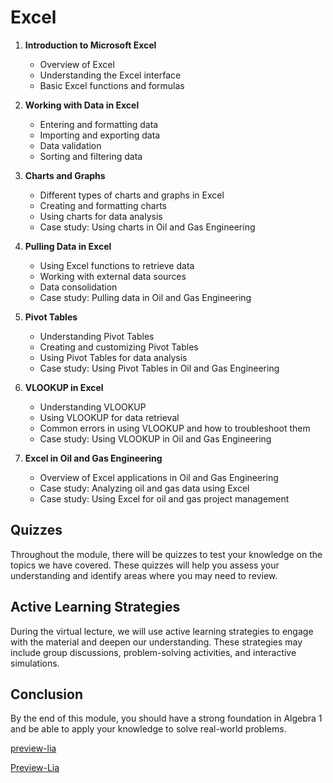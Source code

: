 <!--
author:   U. Anthony Omegbu
email:    anthonyomegbu@gmail.com
version:  0.0.1

tags:     LiaScript, education, OER

logo:     https://your-logo-url.com/logo.jpg

comment:  This document is a simple LiaScript course example.

-->
# Excel

1. **Introduction to Microsoft Excel**
   - Overview of Excel
   - Understanding the Excel interface
   - Basic Excel functions and formulas

2. **Working with Data in Excel**
   - Entering and formatting data
   - Importing and exporting data
   - Data validation
   - Sorting and filtering data

3. **Charts and Graphs**
   - Different types of charts and graphs in Excel
   - Creating and formatting charts
   - Using charts for data analysis
   - Case study: Using charts in Oil and Gas Engineering

4. **Pulling Data in Excel**
   - Using Excel functions to retrieve data
   - Working with external data sources
   - Data consolidation
   - Case study: Pulling data in Oil and Gas Engineering

5. **Pivot Tables**
   - Understanding Pivot Tables
   - Creating and customizing Pivot Tables
   - Using Pivot Tables for data analysis
   - Case study: Using Pivot Tables in Oil and Gas Engineering

6. **VLOOKUP in Excel**
   - Understanding VLOOKUP
   - Using VLOOKUP for data retrieval
   - Common errors in using VLOOKUP and how to troubleshoot them
   - Case study: Using VLOOKUP in Oil and Gas Engineering

7. **Excel in Oil and Gas Engineering**
   - Overview of Excel applications in Oil and Gas Engineering
   - Case study: Analyzing oil and gas data using Excel
   - Case study: Using Excel for oil and gas project management


## Quizzes

Throughout the module, there will be quizzes to test your knowledge on the topics we have covered. These quizzes will help you assess your understanding and identify areas where you may need to review.

## Active Learning Strategies

During the virtual lecture, we will use active learning strategies to engage with the material and deepen our understanding. These strategies may include group discussions, problem-solving activities, and interactive simulations.

## Conclusion

By the end of this module, you should have a strong foundation in Algebra 1 and be able to apply your knowledge to solve real-world problems.

[preview-lia](https://raw.githubusercontent.com/awakwe/Excelv2/main/README.md)

[Preview-Lia](https://liascript.github.io/course/?https://raw.githubusercontent.com/awakwe/Excelv2/main/README.md)
